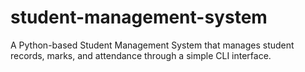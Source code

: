 # student-management-system
A Python-based Student Management System that manages student records, marks, and attendance through a simple CLI interface.
